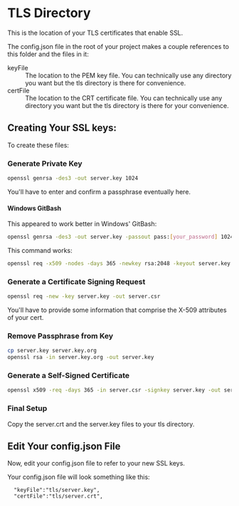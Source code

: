 # TLS Directory #

This is the location of your TLS certificates that enable SSL.

The config.json file in the root of your project makes a couple references to this folder and the files in it:

<dl>
	<dt>keyFile</dt>
	<dd>The location to the PEM key file. You can technically use any directory you want but the tls directory is there for convenience.</dd>
	<dt>certFile</dt>
	<dd>The location to the CRT certificate file. You can technically use any directory you want but the tls directory is there for your convenience.</dd>
</dl>

## Creating Your SSL keys:

To create these files:

### Generate Private Key

```bash
openssl genrsa -des3 -out server.key 1024
```

You'll have to enter and confirm a passphrase eventually here.

#### Windows GitBash

This appeared to work better in Windows' GitBash:

```bash
openssl genrsa -des3 -out server.key -passout pass:[your_password] 1024
```

This command works:

```bash
openssl req -x509 -nodes -days 365 -newkey rsa:2048 -keyout server.key -out server.crt
```
### Generate a Certificate Signing Request

```bash
openssl req -new -key server.key -out server.csr
```

You'll have to provide some information that comprise the X-509 attributes of your cert.

### Remove Passphrase from Key

```bash
cp server.key server.key.org
openssl rsa -in server.key.org -out server.key
```

### Generate a Self-Signed Certificate

```bash
openssl x509 -req -days 365 -in server.csr -signkey server.key -out server.crt
```

### Final Setup

Copy the server.crt and the server.key files to your tls directory.

## Edit Your config.json File

Now, edit your config.json file to refer to your new SSL keys.

Your config.json file will look something like this:

```
  "keyFile":"tls/server.key",
  "certFile":"tls/server.crt",
```
